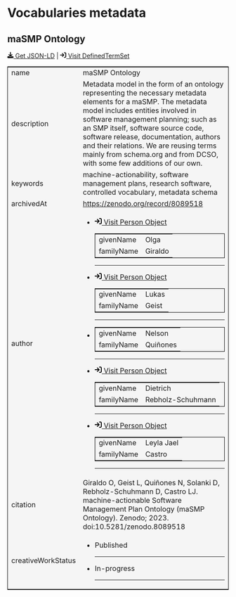 # Vocabularies metadata

## maSMP Ontology
<p><svg xmlns="http://www.w3.org/2000/svg" height="1em" viewBox="0 0 512 512"><!--! Font Awesome Free 6.4.0 by @fontawesome - https://fontawesome.com License - https://fontawesome.com/license (Commercial License) Copyright 2023 Fonticons, Inc. --><path d="M288 32c0-17.7-14.3-32-32-32s-32 14.3-32 32V274.7l-73.4-73.4c-12.5-12.5-32.8-12.5-45.3 0s-12.5 32.8 0 45.3l128 128c12.5 12.5 32.8 12.5 45.3 0l128-128c12.5-12.5 12.5-32.8 0-45.3s-32.8-12.5-45.3 0L288 274.7V32zM64 352c-35.3 0-64 28.7-64 64v32c0 35.3 28.7 64 64 64H448c35.3 0 64-28.7 64-64V416c0-35.3-28.7-64-64-64H346.5l-45.3 45.3c-25 25-65.5 25-90.5 0L165.5 352H64zm368 56a24 24 0 1 1 0 48 24 24 0 1 1 0-48z"/></svg><a href="https://github.com/zbmed-semtec/zbmed-semtec.github.io/blob/main/metadata\vocabularies\maSMP.json" target="_blank"> Get JSON-LD</a> | <a href="https://doi.org/10.5281/zenodo.8089518" target="_blank"><svg xmlns="http://www.w3.org/2000/svg" height="1em" viewBox="0 0 512 512"><!--! Font Awesome Free 6.4.0 by @fontawesome - https://fontawesome.com License - https://fontawesome.com/license (Commercial License) Copyright 2023 Fonticons, Inc. --><path d="M352 96l64 0c17.7 0 32 14.3 32 32l0 256c0 17.7-14.3 32-32 32l-64 0c-17.7 0-32 14.3-32 32s14.3 32 32 32l64 0c53 0 96-43 96-96l0-256c0-53-43-96-96-96l-64 0c-17.7 0-32 14.3-32 32s14.3 32 32 32zm-9.4 182.6c12.5-12.5 12.5-32.8 0-45.3l-128-128c-12.5-12.5-32.8-12.5-45.3 0s-12.5 32.8 0 45.3L242.7 224 32 224c-17.7 0-32 14.3-32 32s14.3 32 32 32l210.7 0-73.4 73.4c-12.5 12.5-12.5 32.8 0 45.3s32.8 12.5 45.3 0l128-128z" style = "margin-bottom: 50px"/></svg> Visit DefinedTermSet</a></p>
<table style="background-color: #F5F5F5; width: 100%; text-align: left; border: 1px solid black;">
<tbody>
<tr>
<td>name</td>
<td>maSMP Ontology</td>
</tr>
<tr>
<td>description</td>
<td>Metadata model in the form of an ontology representing the necessary metadata elements for a maSMP. The metadata model includes entities involved in software management planning; such as an SMP itself, software source code, software release, documentation, authors and their relations. We are reusing terms mainly from schema.org and from DCSO, with some few additions of our own.</td>
</tr>
<tr>
<td>keywords</td>
<td>machine-actionability, software management plans, research software, controlled vocabulary, metadata schema</td>
</tr>
<tr>
<td>archivedAt</td>
<td><a href="https://zenodo.org/record/8089518" target="_blank">https://zenodo.org/record/8089518</a></td>
</tr>
<tr>
<td>author</td>
<td><ul>
<li><table style="background-color: #F5F5F5; width: 100%; text-align: left; border: 1px solid black; border-right: 1px solid black;">
<tbody>
<tr><a href="https://orcid.org/0000-0003-2978-8922" target="_blank"><svg xmlns="http://www.w3.org/2000/svg" height="1em" viewBox="0 0 512 512"><!--! Font Awesome Free 6.4.0 by @fontawesome - https://fontawesome.com License - https://fontawesome.com/license (Commercial License) Copyright 2023 Fonticons, Inc. --><path d="M352 96l64 0c17.7 0 32 14.3 32 32l0 256c0 17.7-14.3 32-32 32l-64 0c-17.7 0-32 14.3-32 32s14.3 32 32 32l64 0c53 0 96-43 96-96l0-256c0-53-43-96-96-96l-64 0c-17.7 0-32 14.3-32 32s14.3 32 32 32zm-9.4 182.6c12.5-12.5 12.5-32.8 0-45.3l-128-128c-12.5-12.5-32.8-12.5-45.3 0s-12.5 32.8 0 45.3L242.7 224 32 224c-17.7 0-32 14.3-32 32s14.3 32 32 32l210.7 0-73.4 73.4c-12.5 12.5-12.5 32.8 0 45.3s32.8 12.5 45.3 0l128-128z" style = "margin-bottom: 50px"/></svg> Visit Person Object</a>
</tr>
<tr>
<td>givenName</td>
<td>Olga</td>
</tr>
<tr>
<td>familyName</td>
<td>Giraldo</td>
</tr></tbody>
</table></li>
<hr></hr>
<li><table style="background-color: #F5F5F5; width: 100%; text-align: left; border: 1px solid black; border-right: 1px solid black;">
<tbody>
<tr><a href="https://orcid.org/0000-0002-2910-7982" target="_blank"><svg xmlns="http://www.w3.org/2000/svg" height="1em" viewBox="0 0 512 512"><!--! Font Awesome Free 6.4.0 by @fontawesome - https://fontawesome.com License - https://fontawesome.com/license (Commercial License) Copyright 2023 Fonticons, Inc. --><path d="M352 96l64 0c17.7 0 32 14.3 32 32l0 256c0 17.7-14.3 32-32 32l-64 0c-17.7 0-32 14.3-32 32s14.3 32 32 32l64 0c53 0 96-43 96-96l0-256c0-53-43-96-96-96l-64 0c-17.7 0-32 14.3-32 32s14.3 32 32 32zm-9.4 182.6c12.5-12.5 12.5-32.8 0-45.3l-128-128c-12.5-12.5-32.8-12.5-45.3 0s-12.5 32.8 0 45.3L242.7 224 32 224c-17.7 0-32 14.3-32 32s14.3 32 32 32l210.7 0-73.4 73.4c-12.5 12.5-12.5 32.8 0 45.3s32.8 12.5 45.3 0l128-128z" style = "margin-bottom: 50px"/></svg> Visit Person Object</a>
</tr>
<tr>
<td>givenName</td>
<td>Lukas</td>
</tr>
<tr>
<td>familyName</td>
<td>Geist</td>
</tr></tbody>
</table></li>
<hr></hr>
<li><table style="background-color: #F5F5F5; width: 100%; text-align: left; border: 1px solid black; border-right: 1px solid black;">
<tbody>
<tr>
<td>givenName</td>
<td>Nelson</td>
</tr>
<tr>
<td>familyName</td>
<td>Quiñones</td>
</tr></tbody>
</table></li>
<hr></hr>
<li><table style="background-color: #F5F5F5; width: 100%; text-align: left; border: 1px solid black; border-right: 1px solid black;">
<tbody>
<tr><a href="https://orcid.org/0000-0002-1018-0370" target="_blank"><svg xmlns="http://www.w3.org/2000/svg" height="1em" viewBox="0 0 512 512"><!--! Font Awesome Free 6.4.0 by @fontawesome - https://fontawesome.com License - https://fontawesome.com/license (Commercial License) Copyright 2023 Fonticons, Inc. --><path d="M352 96l64 0c17.7 0 32 14.3 32 32l0 256c0 17.7-14.3 32-32 32l-64 0c-17.7 0-32 14.3-32 32s14.3 32 32 32l64 0c53 0 96-43 96-96l0-256c0-53-43-96-96-96l-64 0c-17.7 0-32 14.3-32 32s14.3 32 32 32zm-9.4 182.6c12.5-12.5 12.5-32.8 0-45.3l-128-128c-12.5-12.5-32.8-12.5-45.3 0s-12.5 32.8 0 45.3L242.7 224 32 224c-17.7 0-32 14.3-32 32s14.3 32 32 32l210.7 0-73.4 73.4c-12.5 12.5-12.5 32.8 0 45.3s32.8 12.5 45.3 0l128-128z" style = "margin-bottom: 50px"/></svg> Visit Person Object</a>
</tr>
<tr>
<td>givenName</td>
<td>Dietrich</td>
</tr>
<tr>
<td>familyName</td>
<td>Rebholz-Schuhmann</td>
</tr></tbody>
</table></li>
<hr></hr>
<li><table style="background-color: #F5F5F5; width: 100%; text-align: left; border: 1px solid black; border-right: 1px solid black;">
<tbody>
<tr><a href="https://orcid.org/0000-0003-3986-0510" target="_blank"><svg xmlns="http://www.w3.org/2000/svg" height="1em" viewBox="0 0 512 512"><!--! Font Awesome Free 6.4.0 by @fontawesome - https://fontawesome.com License - https://fontawesome.com/license (Commercial License) Copyright 2023 Fonticons, Inc. --><path d="M352 96l64 0c17.7 0 32 14.3 32 32l0 256c0 17.7-14.3 32-32 32l-64 0c-17.7 0-32 14.3-32 32s14.3 32 32 32l64 0c53 0 96-43 96-96l0-256c0-53-43-96-96-96l-64 0c-17.7 0-32 14.3-32 32s14.3 32 32 32zm-9.4 182.6c12.5-12.5 12.5-32.8 0-45.3l-128-128c-12.5-12.5-32.8-12.5-45.3 0s-12.5 32.8 0 45.3L242.7 224 32 224c-17.7 0-32 14.3-32 32s14.3 32 32 32l210.7 0-73.4 73.4c-12.5 12.5-12.5 32.8 0 45.3s32.8 12.5 45.3 0l128-128z" style = "margin-bottom: 50px"/></svg> Visit Person Object</a>
</tr>
<tr>
<td>givenName</td>
<td>Leyla Jael</td>
</tr>
<tr>
<td>familyName</td>
<td>Castro</td>
</tr></tbody>
</table></li>
<hr></hr></ul></td>
</tr>
<tr>
<td>citation</td>
<td>Giraldo O, Geist L, Quiñones N, Solanki D, Rebholz-Schuhmann D, Castro LJ. machine-actionable Software Management Plan Ontology (maSMP Ontology). Zenodo; 2023. doi:10.5281/zenodo.8089518</td>
</tr>
<tr>
<td>creativeWorkStatus</td>
<td><ul>
<li>Published</li>
<hr></hr>
<li>In-progress</li>
<hr></hr></ul></td>
</tr>
</tbody>
</table>

<script type="application/ld+json">
{
    "@context": "https://schema.org/",
    "@type": "DefinedTermSet",
    "@id": "https://doi.org/10.5281/zenodo.8089518",
    "name": "maSMP Ontology",
    "description": "Metadata model in the form of an ontology representing the necessary metadata elements for a maSMP. The metadata model includes entities involved in software management planning; such as an SMP itself, software source code, software release, documentation, authors and their relations. We are reusing terms mainly from schema.org and from DCSO, with some few additions of our own.",
    "keywords": "machine-actionability, software management plans, research software, controlled vocabulary, metadata schema",
    "archivedAt": "https://zenodo.org/record/8089518",
    "author": [
        {
            "@type": "Person",
            "@id": "https://orcid.org/0000-0003-2978-8922",
            "givenName": "Olga",
            "familyName": "Giraldo"
        },
        {
            "@type": "Person",
            "@id": "https://orcid.org/0000-0002-2910-7982",
            "givenName": "Lukas",
            "familyName": "Geist"
        },
        {
            "@type": "Person",
            "givenName": "Nelson",
            "familyName": "Qui\u00f1ones"
        },
        {
            "@type": "Person",
            "@id": "https://orcid.org/0000-0002-1018-0370",
            "givenName": "Dietrich",
            "familyName": "Rebholz-Schuhmann"
        },
        {
            "@type": "Person",
            "@id": "https://orcid.org/0000-0003-3986-0510",
            "givenName": "Leyla Jael",
            "familyName": "Castro"
        }
    ],
    "citation": "Giraldo O, Geist L, Qui\u00f1ones N, Solanki D, Rebholz-Schuhmann D, Castro LJ. machine-actionable Software Management Plan Ontology (maSMP Ontology). Zenodo; 2023. doi:10.5281/zenodo.8089518",
    "creativeWorkStatus": [
        "Published",
        "In-progress"
    ]
}
</script>

